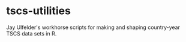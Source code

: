 tscs-utilities
==============

Jay Ulfelder's workhorse scripts for making and shaping country-year TSCS data sets in R.
